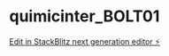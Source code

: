 # quimicinter_BOLT01

[Edit in StackBlitz next generation editor ⚡️](https://stackblitz.com/~/github.com/juliocesarveras/quimicinter_BOLT01)